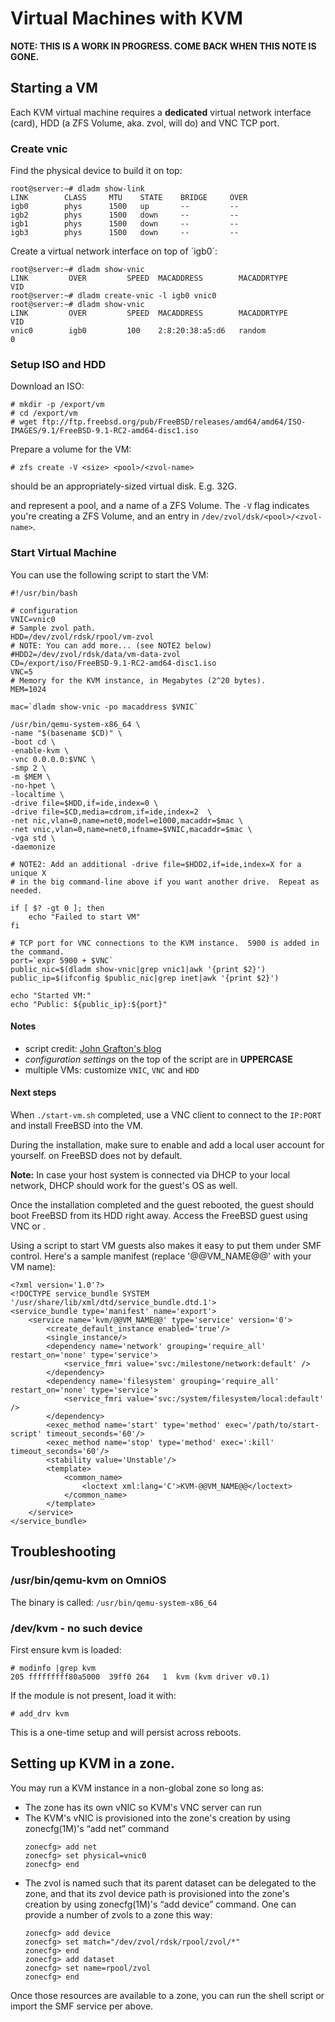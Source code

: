 Virtual Machines with KVM
=========================

**NOTE: THIS IS A WORK IN PROGRESS. COME BACK WHEN THIS NOTE IS GONE.**

Starting a VM
-------------

Each KVM virtual machine requires a **dedicated** virtual network
interface (card), HDD (a ZFS Volume, aka. zvol, will do) and VNC TCP
port.

### Create vnic

Find the physical device to build it on top:

```
root@server:~# dladm show-link
LINK        CLASS     MTU    STATE    BRIDGE     OVER
igb0        phys      1500   up       --         --
igb2        phys      1500   down     --         --
igb1        phys      1500   down     --         --
igb3        phys      1500   down     --         --
```

Create a virtual network interface on top of ´igb0´:

```
root@server:~# dladm show-vnic
LINK         OVER         SPEED  MACADDRESS        MACADDRTYPE         VID
root@server:~# dladm create-vnic -l igb0 vnic0
root@server:~# dladm show-vnic
LINK         OVER         SPEED  MACADDRESS        MACADDRTYPE         VID
vnic0        igb0         100    2:8:20:38:a5:d6   random              0
```

### Setup ISO and HDD

Download an ISO:

```
# mkdir -p /export/vm
# cd /export/vm
# wget ftp://ftp.freebsd.org/pub/FreeBSD/releases/amd64/amd64/ISO-IMAGES/9.1/FreeBSD-9.1-RC2-amd64-disc1.iso
```

Prepare a volume for the VM:

```
# zfs create -V <size> <pool>/<zvol-name>
```

<size> should be an appropriately-sized virtual disk. E.g. 32G.

<pool> and <zvol-name> represent a pool, and a name of a ZFS Volume. The
`-V` flag indicates you're creating a ZFS Volume, and an entry in
`/dev/zvol/dsk/<pool>/<zvol-name>`.

### Start Virtual Machine

You can use the following script to start the VM:

```
#!/usr/bin/bash

# configuration
VNIC=vnic0
# Sample zvol path.
HDD=/dev/zvol/rdsk/rpool/vm-zvol
# NOTE: You can add more... (see NOTE2 below)
#HDD2=/dev/zvol/rdsk/data/vm-data-zvol
CD=/export/iso/FreeBSD-9.1-RC2-amd64-disc1.iso
VNC=5
# Memory for the KVM instance, in Megabytes (2^20 bytes).
MEM=1024

mac=`dladm show-vnic -po macaddress $VNIC`

/usr/bin/qemu-system-x86_64 \
-name "$(basename $CD)" \
-boot cd \
-enable-kvm \
-vnc 0.0.0.0:$VNC \
-smp 2 \
-m $MEM \
-no-hpet \
-localtime \
-drive file=$HDD,if=ide,index=0 \
-drive file=$CD,media=cdrom,if=ide,index=2  \
-net nic,vlan=0,name=net0,model=e1000,macaddr=$mac \
-net vnic,vlan=0,name=net0,ifname=$VNIC,macaddr=$mac \
-vga std \
-daemonize

# NOTE2: Add an additional -drive file=$HDD2,if=ide,index=X for a unique X
# in the big command-line above if you want another drive.  Repeat as needed.

if [ $? -gt 0 ]; then
    echo "Failed to start VM"
fi

# TCP port for VNC connections to the KVM instance.  5900 is added in the command.
port=`expr 5900 + $VNC`
public_nic=$(dladm show-vnic|grep vnic1|awk '{print $2}')
public_ip=$(ifconfig $public_nic|grep inet|awk '{print $2}')

echo "Started VM:"
echo "Public: ${public_ip}:${port}"
```

#### Notes

* script credit: [John Grafton's blog](http://www.graymatterboundaries.com/?p=158)
* *configuration settings* on the top of the script are in **UPPERCASE**
* multiple VMs: customize `VNIC`, `VNC` and `HDD`

#### Next steps

When `./start-vm.sh` completed, use a VNC client to connect to the `IP:PORT` and install FreeBSD
into the VM.

During the installation, make sure to enable and add a local user
account for yourself. on FreeBSD does not by default.

**Note:** In case your host system is connected via DHCP to your local
network, DHCP should work for the guest's OS as well.

Once the installation completed and the guest rebooted, the guest should
boot FreeBSD from its HDD right away. Access the FreeBSD guest using VNC
or .

Using a script to start VM guests also makes it easy to put them under
SMF control. Here's a sample manifest (replace '@@VM_NAME@@' with your
VM name):

```
<?xml version='1.0'?>
<!DOCTYPE service_bundle SYSTEM '/usr/share/lib/xml/dtd/service_bundle.dtd.1'>
<service_bundle type='manifest' name='export'>
    <service name='kvm/@@VM_NAME@@' type='service' version='0'>
        <create_default_instance enabled='true'/>
        <single_instance/>
        <dependency name='network' grouping='require_all' restart_on='none' type='service'>
            <service_fmri value='svc:/milestone/network:default' />
        </dependency>
        <dependency name='filesystem' grouping='require_all' restart_on='none' type='service'>
            <service_fmri value='svc:/system/filesystem/local:default' />
        </dependency>
        <exec_method name='start' type='method' exec='/path/to/start-script' timeout_seconds='60'/>
        <exec_method name='stop' type='method' exec=':kill' timeout_seconds='60'/>
        <stability value='Unstable'/>
        <template>
            <common_name>
                <loctext xml:lang='C'>KVM-@@VM_NAME@@</loctext>
            </common_name>
        </template>
    </service>
</service_bundle>
```

Troubleshooting
---------------

### /usr/bin/qemu-kvm on OmniOS

The binary is called: `/usr/bin/qemu-system-x86_64`

### /dev/kvm - no such device

First ensure kvm is loaded:

```
# modinfo |grep kvm
205 fffffffff80a5000  39ff0 264   1  kvm (kvm driver v0.1)
```

If the module is not present, load it with:

```
# add_drv kvm
```

This is a one-time setup and will persist across reboots.

Setting up KVM in a zone.
-------------------------

You may run a KVM instance in a non-global zone so long as:

* The zone has its own vNIC so KVM's VNC server can run
* The KVM's vNIC is provisioned into the zone's creation by using
  zonecfg(1M)'s “add net” command
  ```
  zonecfg> add net
  zonecfg> set physical=vnic0
  zonecfg> end
  ```
* The zvol is named such that its parent dataset can be delegated
  to the zone, and that its zvol device path is provisioned into
  the zone's creation by using zonecfg(1M)'s “add device”
  command.  One can provide a number of zvols to a zone this way:
  ```
  zonecfg> add device
  zonecfg> set match="/dev/zvol/rdsk/rpool/zvol/*"
  zonecfg> end
  zonecfg> add dataset
  zonecfg> set name=rpool/zvol
  zonecfg> end
  ```

Once those resources are available to a zone, you can run the shell
script or import the SMF service per above.

